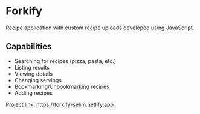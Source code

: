 # Forkify

Recipe application with custom recipe uploads developed using JavaScript.

## Capabilities

- Searching for recipes (pizza, pasta, etc.)
- Listing results
- Viewing details
- Changing servings
- Bookmarking/Unbookmarking recipes
- Adding recipes

Project link: https://forkify-selim.netlify.app
